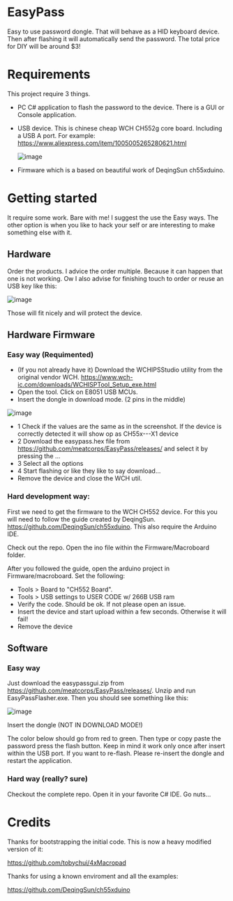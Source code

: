 # EasyPass
Easy to use password dongle. That will behave as a HID keyboard device. Then after flashing it will automatically send the password. The total price for DIY will be around $3! 

# Requirements
This project require 3 things. 
 - PC C# application to flash the password to the device. There is a GUI or Console application.
 - USB device. This is chinese cheap WCH CH552g core board. Including a USB A port. For example: https://www.aliexpress.com/item/1005005265280621.html
   
   ![image](https://github.com/meatcorps/EasyPass/assets/32952469/9a3640a4-8059-4e32-86f2-d56570faf521)
   
 - Firmware which is a based on beautiful work of DeqingSun ch55xduino.

# Getting started

It require some work. Bare with me! I suggest the use the Easy ways. The other option is when you like to hack your self or are interesting to make something else with it.

## Hardware

Order the products. I advice the order multiple. Because it can happen that one is not working. Ow I also advise for finishing touch to order or reuse an USB key like this:

![image](https://github.com/meatcorps/EasyPass/assets/32952469/99cfbf99-0b13-4a42-9087-96ecd74bea04)

Those will fit nicely and will protect the device.

## Hardware Firmware

### Easy way (Requimented)
 - (If you not already have it) Download the WCHIPSStudio utility from the original vendor WCH. https://www.wch-ic.com/downloads/WCHISPTool_Setup_exe.html
 - Open the tool. Click on E8051 USB MCUs.
 - Insert the dongle in download mode. (2 pins in the middle)

![image](https://github.com/meatcorps/EasyPass/assets/32952469/404d344a-03ca-4018-8045-0b0277b097fa)

- 1 Check if the values are the same as in the screenshot. If the device is correctly detected it will show op as CH55x---X1 device
- 2 Download the easypass.hex file from https://github.com/meatcorps/EasyPass/releases/ and select it by pressing the ...
- 3 Select all the options
- 4 Start flashing or like they like to say download...
- Remove the device and close the WCH util.
  
### Hard development way:

First we need to get the firmware to the WCH CH552 device. For this you will need to follow the guide created by DeqingSun. https://github.com/DeqingSun/ch55xduino. This also require the Arduino IDE.

Check out the repo. Open the ino file within the Firmware/Macroboard folder.

After you followed the guide, open the arduino project in Firmware/macroboard. Set the following: 
 - Tools > Board to "CH552 Board".
 - Tools > USB settings to USER CODE w/ 266B USB ram
 - Verify the code. Should be ok. If not please open an issue.
 - Insert the device and start upload within a few seconds. Otherwise it will fail! 
 - Remove the device 

## Software

### Easy way

Just download the easypassgui.zip from https://github.com/meatcorps/EasyPass/releases/. Unzip and run EasyPassFlasher.exe. Then you should see something like this:

![image](https://github.com/meatcorps/EasyPass/assets/32952469/d31ffa67-df1f-4d25-a628-830b0d0f59a2)

Insert the dongle (NOT IN DOWNLOAD MODE!) 

The color below should go from red to green. Then type or copy paste the password press the flash button. Keep in mind it work only once after insert within the USB port. If you want to re-flash. Please re-insert the dongle and restart the application.

### Hard way (really? sure)

Checkout the complete repo. Open it in your favorite C# IDE. Go nuts...

# Credits

Thanks for bootstrapping the initial code. This is now a heavy modified version of it:

https://github.com/tobychui/4xMacropad

Thanks for using a known enviroment and all the examples:

https://github.com/DeqingSun/ch55xduino

